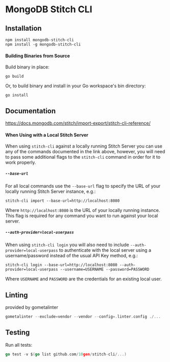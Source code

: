 # MongoDB Stitch CLI

## Installation

```
npm install mongodb-stitch-cli
npm install -g mongodb-stitch-cli
```

#### Building Binaries from Source
Build binary in place:
```
go build
```
Or, to build binary and install in your Go workspace's bin directory:
```
go install
```


## Documentation

https://docs.mongodb.com/stitch/import-export/stitch-cli-reference/

#### When Using with a Local Stitch Server
When using `stitch-cli` against a locally running Stitch Server you can use any of the commands documented in the link above, however, you will need to pass some additional flags to the `stitch-cli` command in order for it to work properly.

##### `--base-url`
For all local commands use the `--base-url` flag to specify the URL of your locally running Stitch Server instance, e.g.:
```
stitch-cli import --base-url=http://localhost:8080
```

Where `http://localhost:8080` is the URL of your locally running instance. This flag is required for any command you want to run against your local server.

##### `--auth-provider=local-userpass`
When using `stitch-cli login` you will also need to include `--auth-provider=local-userpass` to authenticate with the local server using a username/password instead of the usual API Key method, e.g.:
```
stitch-cli login --base-url=http://localhost:8080 --auth-provider=local-userpass --username=USERNAME --password=PASSWORD
```

Where `USERNAME` and `PASSWORD` are the credentials for an existing local user.

## Linting

provided by gometalinter

```go
gometalinter --exclude=vendor --vendor --config=.linter.config ./...
```

## Testing

Run all tests:

```go
go test -v $(go list github.com/10gen/stitch-cli/...)
```

